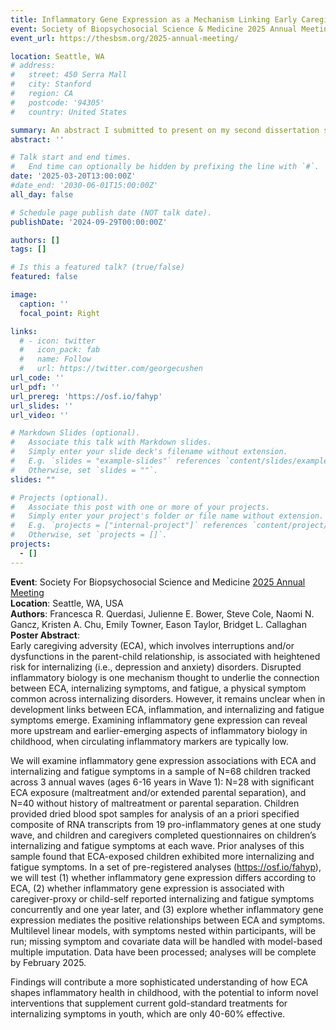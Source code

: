 ```yaml
---
title: Inflammatory Gene Expression as a Mechanism Linking Early Caregiving Adversity with Childhood Internalizing Symptoms
event: Society of Biopsychosocial Science & Medicine 2025 Annual Meeting
event_url: https://thesbsm.org/2025-annual-meeting/ 

location: Seattle, WA
# address:
#   street: 450 Serra Mall
#   city: Stanford
#   region: CA
#   postcode: '94305'
#   country: United States

summary: An abstract I submitted to present on my second dissertation study. 
abstract: ''

# Talk start and end times.
#   End time can optionally be hidden by prefixing the line with `#`.
date: '2025-03-20T13:00:00Z'
#date_end: '2030-06-01T15:00:00Z'
all_day: false

# Schedule page publish date (NOT talk date).
publishDate: '2024-09-29T00:00:00Z'

authors: []
tags: []

# Is this a featured talk? (true/false)
featured: false

image:
  caption: ''
  focal_point: Right

links:
  # - icon: twitter
  #   icon_pack: fab
  #   name: Follow
  #   url: https://twitter.com/georgecushen
url_code: ''
url_pdf: ''
url_prereg: 'https://osf.io/fahyp'
url_slides: ''
url_video: ''

# Markdown Slides (optional).
#   Associate this talk with Markdown slides.
#   Simply enter your slide deck's filename without extension.
#   E.g. `slides = "example-slides"` references `content/slides/example-slides.md`.
#   Otherwise, set `slides = ""`.
slides: ""

# Projects (optional).
#   Associate this post with one or more of your projects.
#   Simply enter your project's folder or file name without extension.
#   E.g. `projects = ["internal-project"]` references `content/project/deep-learning/index.md`.
#   Otherwise, set `projects = []`.
projects:
  - []
---
```


**Event**: Society For Biopsychosocial Science and Medicine [2025 Annual Meeting](https://thesbsm.org/2025-annual-meeting/)  
**Location**: Seattle, WA, USA   
**Authors**: Francesca R. Querdasi, Julienne E. Bower, Steve Cole, Naomi N. Gancz, Kristen A. Chu, Emily Towner, Eason Taylor, Bridget L. Callaghan
**Poster Abstract**:   
Early caregiving adversity (ECA), which involves interruptions and/or dysfunctions in the parent-child relationship, is associated with heightened risk for internalizing (i.e., depression and anxiety) disorders. Disrupted inflammatory biology is one mechanism thought to underlie the connection between ECA, internalizing symptoms, and fatigue, a physical symptom common across internalizing disorders. However, it remains unclear when in development links between ECA, inflammation, and internalizing and fatigue symptoms emerge. Examining inflammatory gene expression can reveal more upstream and earlier-emerging aspects of inflammatory biology in childhood, when circulating inflammatory markers are typically low.

We will examine inflammatory gene expression associations with ECA and internalizing and fatigue symptoms in a sample of N=68 children tracked across 3 annual waves (ages 6-16 years in Wave 1): N=28 with significant ECA exposure (maltreatment and/or extended parental separation), and N=40 without history of maltreatment or parental separation. Children provided dried blood spot samples for analysis of an a priori specified composite of RNA transcripts from 19 pro-inflammatory genes at one study wave, and children and caregivers completed questionnaires on children’s internalizing and fatigue symptoms at each wave. Prior analyses of this sample found that ECA-exposed children exhibited more internalizing and fatigue symptoms. In a set of pre-registered analyses (https://osf.io/fahyp), we will test (1) whether inflammatory gene expression differs according to ECA, (2) whether inflammatory gene expression is associated with caregiver-proxy or child-self reported internalizing and fatigue symptoms concurrently and one year later, and (3) explore whether inflammatory gene expression mediates the positive relationships between ECA and symptoms. Multilevel linear models, with symptoms nested within participants, will be run; missing symptom and covariate data will be handled with model-based multiple imputation. Data have been processed; analyses will be complete by February 2025.

Findings will contribute a more sophisticated understanding of how ECA shapes inflammatory health in childhood, with the potential to inform novel interventions that supplement current gold-standard treatments for internalizing symptoms in youth, which are only 40-60% effective.  



